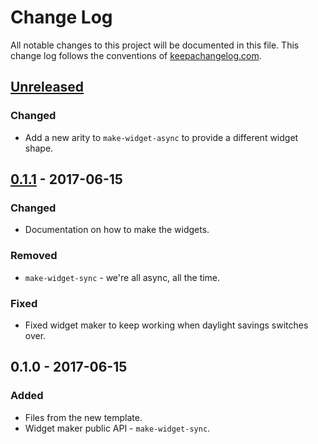 # Change Log
All notable changes to this project will be documented in this file. This change log follows the conventions of [keepachangelog.com](http://keepachangelog.com/).

## [Unreleased]
### Changed
- Add a new arity to `make-widget-async` to provide a different widget shape.

## [0.1.1] - 2017-06-15
### Changed
- Documentation on how to make the widgets.

### Removed
- `make-widget-sync` - we're all async, all the time.

### Fixed
- Fixed widget maker to keep working when daylight savings switches over.

## 0.1.0 - 2017-06-15
### Added
- Files from the new template.
- Widget maker public API - `make-widget-sync`.

[Unreleased]: https://github.com/your-name/exegesis/compare/0.1.1...HEAD
[0.1.1]: https://github.com/your-name/exegesis/compare/0.1.0...0.1.1
